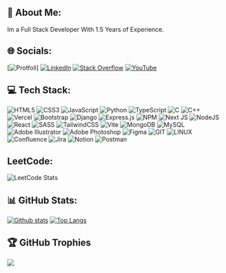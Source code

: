 <div >

## 💫 About Me:
Im a Full Stack Developer With 1.5 Years of Experience.


## 🌐 Socials:
[![Protfoli](https://ashrafuddin.vercel.app/)]
[![LinkedIn](https://img.shields.io/badge/LinkedIn-%230077B5.svg?logo=linkedin&logoColor=white)](https://linkedin.com/in/ashrafuddin17) [![Stack Overflow](https://img.shields.io/badge/-Stackoverflow-FE7A16?logo=stack-overflow&logoColor=white)](https://stackoverflow.com/users/md-ashraf-uddin) [![YouTube](https://img.shields.io/badge/YouTube-%23FF0000.svg?logo=YouTube&logoColor=white)](https://youtube.com/@UC0pIXFHsiHUODADFzUQe_Tg) 

## 💻 Tech Stack:
![HTML5](https://img.shields.io/badge/html5-%23E34F26.svg?style=plastic&logo=html5&logoColor=white) ![CSS3](https://img.shields.io/badge/css3-%231572B6.svg?style=plastic&logo=css3&logoColor=white) ![JavaScript](https://img.shields.io/badge/javascript-%23323330.svg?style=plastic&logo=javascript&logoColor=%23F7DF1E) ![Python](https://img.shields.io/badge/python-3670A0?style=plastic&logo=python&logoColor=ffdd54) ![TypeScript](https://img.shields.io/badge/typescript-%23007ACC.svg?style=plastic&logo=typescript&logoColor=white) ![C](https://img.shields.io/badge/c-%2300599C.svg?style=plastic&logo=c&logoColor=white) ![C++](https://img.shields.io/badge/c++-%2300599C.svg?style=plastic&logo=c%2B%2B&logoColor=white) ![Vercel](https://img.shields.io/badge/vercel-%23000000.svg?style=plastic&logo=vercel&logoColor=white) ![Bootstrap](https://img.shields.io/badge/bootstrap-%238511FA.svg?style=plastic&logo=bootstrap&logoColor=white) ![Django](https://img.shields.io/badge/django-%23092E20.svg?style=plastic&logo=django&logoColor=white) ![Express.js](https://img.shields.io/badge/express.js-%23404d59.svg?style=plastic&logo=express&logoColor=%2361DAFB) ![NPM](https://img.shields.io/badge/NPM-%23CB3837.svg?style=plastic&logo=npm&logoColor=white) ![Next JS](https://img.shields.io/badge/Next-black?style=plastic&logo=next.js&logoColor=white) ![NodeJS](https://img.shields.io/badge/node.js-6DA55F?style=plastic&logo=node.js&logoColor=white) ![React](https://img.shields.io/badge/react-%2320232a.svg?style=plastic&logo=react&logoColor=%2361DAFB) ![SASS](https://img.shields.io/badge/SASS-hotpink.svg?style=plastic&logo=SASS&logoColor=white) ![TailwindCSS](https://img.shields.io/badge/tailwindcss-%2338B2AC.svg?style=plastic&logo=tailwind-css&logoColor=white) ![Vite](https://img.shields.io/badge/vite-%23646CFF.svg?style=plastic&logo=vite&logoColor=white) ![MongoDB](https://img.shields.io/badge/MongoDB-%234ea94b.svg?style=plastic&logo=mongodb&logoColor=white) ![MySQL](https://img.shields.io/badge/mysql-%2300000f.svg?style=plastic&logo=mysql&logoColor=white) ![Adobe Illustrator](https://img.shields.io/badge/adobe%20illustrator-%23FF9A00.svg?style=plastic&logo=adobe%20illustrator&logoColor=white) ![Adobe Photoshop](https://img.shields.io/badge/adobe%20photoshop-%2331A8FF.svg?style=plastic&logo=adobe%20photoshop&logoColor=white) ![Figma](https://img.shields.io/badge/figma-%23F24E1E.svg?style=plastic&logo=figma&logoColor=white) ![GIT](https://img.shields.io/badge/Git-fc6d26?style=plastic&logo=git&logoColor=white) ![LINUX](https://img.shields.io/badge/Linux-FCC624?style=plastic&logo=linux&logoColor=black) ![Confluence](https://img.shields.io/badge/confluence-%23172BF4.svg?style=plastic&logo=confluence&logoColor=white) ![Jira](https://img.shields.io/badge/jira-%230A0FFF.svg?style=plastic&logo=jira&logoColor=white) ![Notion](https://img.shields.io/badge/Notion-%23000000.svg?style=plastic&logo=notion&logoColor=white) ![Postman](https://img.shields.io/badge/Postman-FF6C37?style=plastic&logo=postman&logoColor=white)

## LeetCode:
![LeetCode Stats](https://leetcode.card.workers.dev/ashrafuddin17?theme=dark&font=source_code_pro&extension=null)



## 📊 GitHub Stats:
[![Github stats](https://github-readme-stats.vercel.app/api?username=techtobit&theme=radical&hide_border=false&include_all_commits=true&count_private=true)](https://github.com/techtobit/github-readme-stats)
[![Top Langs](https://github-readme-stats.vercel.app/api/top-langs/?username=techtobit&layout=compact)](https://github.com/techtobit/github-readme-stats)




## 🏆 GitHub Trophies
![](https://github-profile-trophy.vercel.app/?username=techtobit&theme=radical&no-frame=false&no-bg=false&margin-w=4)

</div>
<!-- Proudly created with GPRM ( https://gprm.itsvg.in ) -->
